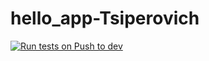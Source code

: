 # hello_app-Tsiperovich

[![Run tests on Push to dev](https://github.com/Stasoon/hello_app-Tsiperovich/actions/workflows/main-test.yml/badge.svg?branch=dev&event=push)](https://github.com/Stasoon/hello_app-Tsiperovich/actions/workflows/main-test.yml)
